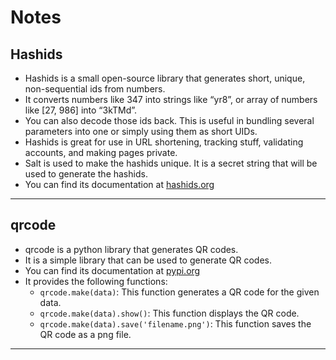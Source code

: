 # Notes

## Hashids
- Hashids is a small open-source library that generates short, unique, non-sequential ids from numbers.
- It converts numbers like 347 into strings like “yr8”, or array of numbers like [27, 986] into “3kTMd”.
- You can also decode those ids back. This is useful in bundling several parameters into one or simply using them as short UIDs.
- Hashids is great for use in URL shortening, tracking stuff, validating accounts, and making pages private.
- Salt is used to make the hashids unique. It is a secret string that will be used to generate the hashids.
- You can find its documentation at [hashids.org](https://hashids.org/python/)

---
## qrcode
- qrcode is a python library that generates QR codes.
- It is a simple library that can be used to generate QR codes.
- You can find its documentation at [pypi.org](https://pypi.org/project/qrcode/)
- It provides the following functions:
    - `qrcode.make(data)`: This function generates a QR code for the given data.
    - `qrcode.make(data).show()`: This function displays the QR code.
    - `qrcode.make(data).save('filename.png')`: This function saves the QR code as a png file.

---